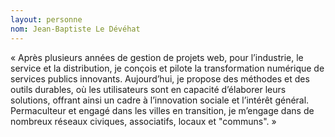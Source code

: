 ```yaml
---
layout: personne
nom: Jean-Baptiste Le Dévéhat
---
```


« Après plusieurs années de gestion de projets web, pour l’industrie, le service et la distribution, 
je conçois et pilote la transformation numérique de services publics innovants. 
Aujourd’hui, je propose des méthodes et des outils durables, où les utilisateurs 
sont en capacité d’élaborer leurs solutions, offrant ainsi un cadre à 
l’innovation sociale et l’intérêt général. Permaculteur et engagé dans les 
villes en transition, je m’engage dans de nombreux réseaux civiques, 
associatifs, locaux et "communs". »
